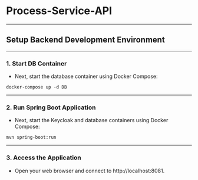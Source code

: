 # Process-Service-API
***
## Setup Backend Development Environment
***
### 1. Start DB Container
- Next, start the database container using Docker Compose:
```shell
docker-compose up -d DB
```
***
### 2. Run Spring Boot Application
- Next, start the Keycloak and database containers using Docker Compose:
```shell
mvn spring-boot:run
```
***
### 3. Access the Application
- Open your web browser and connect to http://localhost:8081.